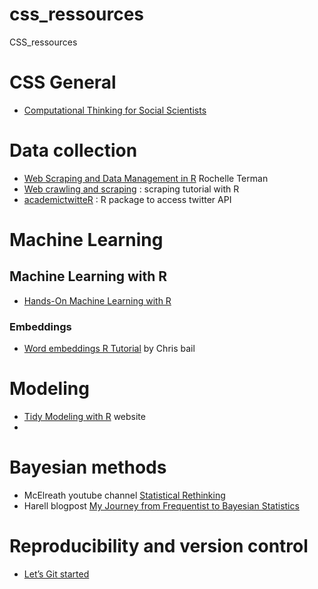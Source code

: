 # css_ressources
CSS_ressources

# CSS General

- [Computational Thinking for Social Scientists](https://jaeyk.github.io/comp_thinking_social_science/)

# Data collection

- [Web Scraping and Data Management in R](https://github.com/rochelleterman/ESS-webscraping) Rochelle Terman
- [Web crawling and scraping](https://tm4ss.github.io/docs/Tutorial_1_Web_scraping.html) : scraping tutorial with R
- [academictwitteR](https://github.com/cjbarrie/academictwitteR) : R package to access twitter API
 
# Machine Learning

## Machine Learning with R

- [Hands-On Machine Learning with R](https://bradleyboehmke.github.io/HOML/)

### Embeddings

- [Word embeddings R Tutorial](https://cbail.github.io/textasdata/word2vec/rmarkdown/word2vec.html) by Chris bail


# Modeling

- [Tidy Modeling with R](https://www.tmwr.org/) website
-

# Bayesian methods

- McElreath youtube channel [Statistical Rethinking](https://www.youtube.com/playlist?list=PLDcUM9US4XdMROZ57-OIRtIK0aOynbgZN)
- Harell blogpost [My Journey from Frequentist to Bayesian Statistics](https://www.fharrell.com/post/journey/)


# Reproducibility and version control

- [Let’s Git started](https://happygitwithr.com/)


